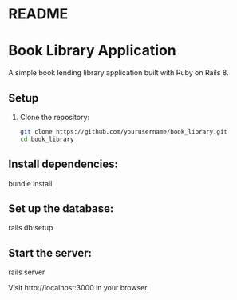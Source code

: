 # README

# Book Library Application

A simple book lending library application built with Ruby on Rails 8.

## Setup
1. Clone the repository:
   ```bash
   git clone https://github.com/yourusername/book_library.git
   cd book_library

 ## Install dependencies:
   bundle install

 ## Set up the database:
   rails db:setup
 
 ##  Start the server:
   rails server

   Visit http://localhost:3000 in your browser.

